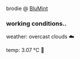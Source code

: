 brodie @ [BluMint](https://www.linkedin.com/company/blumint-io/)

<!--weather_start-->
### working conditions..

weather: overcast clouds ☁️

temp: 3.07 °C 🧥

<!--weather_end-->
